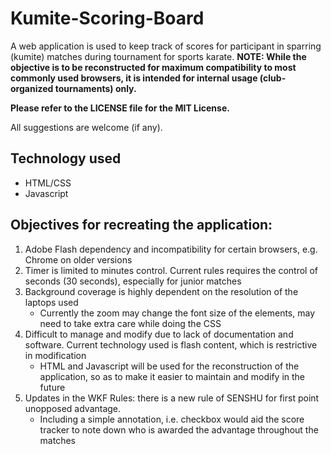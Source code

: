 # Kumite-Scoring-Board
A web application is used to keep track of scores for participant in sparring (kumite) matches during tournament for sports karate.
**NOTE: While the objective is to be reconstructed for maximum compatibility to most commonly used browsers, it is intended for internal usage (club-organized tournaments) only.**

**Please refer to the LICENSE file for the MIT License.**

All suggestions are welcome (if any).

## Technology used
- HTML/CSS
- Javascript

## Objectives for recreating the application:
1. Adobe Flash dependency and incompatibility for certain browsers, e.g. Chrome on older versions
2. Timer is limited to minutes control. Current rules requires the control of seconds (30 seconds), especially for junior matches
3. Background coverage is highly dependent on the resolution of the laptops used
    - Currently the zoom may change the font size of the elements, may need to take extra care while doing the CSS
4. Difficult to manage and modify due to lack of documentation and software. Current technology used is flash content, which is restrictive in modification
    - HTML and Javascript will be used for the reconstruction of the application, so as to make it easier to maintain and modify in the future
5. Updates in the WKF Rules: there is a new rule of SENSHU for first point unopposed advantage.
    - Including a simple annotation, i.e. checkbox would aid the score tracker to note down who is awarded the advantage throughout the matches
